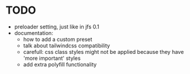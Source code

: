 # TODO
-   preloader setting, just like in jfs 0.1
-   documentation:
    <!-- - show examples in a building manner (html and js combined) -->
    - how to add a custom preset
    - talk about tailwindcss compatibility
    <!-- - you can have a preset selected but add custom functionality with the option callbacks -->
    <!-- - options rundown -->
    <!-- - hooks vs event listeners -->
    - carefull: css class styles might not be applied because they have 'more important' styles
    - add extra polyfill functionality
